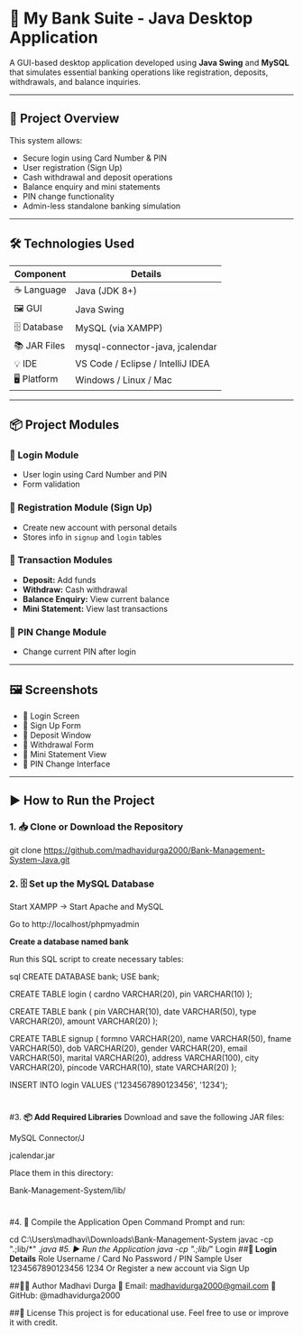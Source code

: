# 🏦 My Bank Suite - Java Desktop Application

A GUI-based desktop application developed using **Java Swing** and **MySQL** that simulates essential banking operations like registration, deposits, withdrawals, and balance inquiries.

---

## 🚀 Project Overview

This system allows:

- Secure login using Card Number & PIN  
- User registration (Sign Up)  
- Cash withdrawal and deposit operations  
- Balance enquiry and mini statements  
- PIN change functionality  
- Admin-less standalone banking simulation  

---

## 🛠️ Technologies Used

| Component     | Details                             |
|---------------|-------------------------------------|
| ☕ Language     | Java (JDK 8+)                       |
| 🖼️ GUI         | Java Swing                          |
| 🗄️ Database    | MySQL (via XAMPP)                   |
| 📚 JAR Files   | mysql-connector-java, jcalendar     |
| 💡 IDE         | VS Code / Eclipse / IntelliJ IDEA   |
| 🖥️ Platform    | Windows / Linux / Mac               |

---

## 📦 Project Modules

### 🔐 Login Module
- User login using Card Number and PIN  
- Form validation  

### 📝 Registration Module (Sign Up)
- Create new account with personal details  
- Stores info in `signup` and `login` tables  

### 💸 Transaction Modules
- **Deposit:** Add funds  
- **Withdraw:** Cash withdrawal  
- **Balance Enquiry:** View current balance  
- **Mini Statement:** View last transactions  

### 🔁 PIN Change Module
- Change current PIN after login

---

## 🖼️ Screenshots


- 🔹 Login Screen  
- 🔹 Sign Up Form  
- 🔹 Deposit Window  
- 🔹 Withdrawal Form  
- 🔹 Mini Statement View  
- 🔹 PIN Change Interface  

---

## ▶️ How to Run the Project

### 1. 📥 Clone or Download the Repository

git clone https://github.com/madhavidurga2000/Bank-Management-System-Java.git
### 2. 🗄️ Set up the MySQL Database
Start XAMPP → Start Apache and MySQL

Go to http://localhost/phpmyadmin

**Create a database named bank**

Run this SQL script to create necessary tables:

sql
CREATE DATABASE bank;
USE bank;

CREATE TABLE login (
  cardno VARCHAR(20),
  pin VARCHAR(10)
);

CREATE TABLE bank (
  pin VARCHAR(10),
  date VARCHAR(50),
  type VARCHAR(20),
  amount VARCHAR(20)
);

CREATE TABLE signup (
  formno VARCHAR(20),
  name VARCHAR(50),
  fname VARCHAR(50),
  dob VARCHAR(20),
  gender VARCHAR(20),
  email VARCHAR(50),
  marital VARCHAR(20),
  address VARCHAR(100),
  city VARCHAR(20),
  pincode VARCHAR(10),
  state VARCHAR(20)
);

INSERT INTO login VALUES ('1234567890123456', '1234');
#
#3. **📦 Add Required Libraries**
Download and save the following JAR files:

MySQL Connector/J

jcalendar.jar

Place them in this directory:

Bank-Management-System/lib/
#
#4. 🧪 Compile the Application
Open Command Prompt and run:

cd C:\Users\madhavi\Downloads\Bank-Management-System
javac -cp ".;lib/*" *.java
#5. ▶️ Run the Application
java -cp ".;lib/*" Login
##**🔑 Login Details**
Role	Username / Card No	Password / PIN
Sample User	1234567890123456	1234
Or	Register a new account	via Sign Up

##👩‍💻 Author
Madhavi Durga
📧 Email: madhavidurga2000@gmail.com
🔗 GitHub: @madhavidurga2000

##📄 License
This project is for educational use. Feel free to use or improve it with credit.
